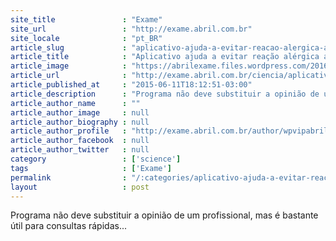 ```yaml
---
site_title               : "Exame"
site_url                 : "http://exame.abril.com.br"
site_locale              : "pt_BR"
article_slug             : "aplicativo-ajuda-a-evitar-reacao-alergica-a-medicamentos"
article_title            : "Aplicativo ajuda a evitar reação alérgica a medicamentos"
article_image            : "https://abrilexame.files.wordpress.com/2016/09/size_960_16_9_contraceptivo12113.jpg?quality=70&strip=all&w=960"
article_url              : "http://exame.abril.com.br/ciencia/aplicativo-ajuda-a-evitar-reacao-alergica-a-medicamentos/"
article_published_at     : "2015-06-11T18:12:51-03:00"
article_description      : "Programa não deve substituir a opinião de um profissional, mas é bastante útil para consultas rápidas..."
article_author_name      : ""
article_author_image     : null
article_author_biography : null
article_author_profile   : "http://exame.abril.com.br/author/wpvipabril/"
article_author_facebook  : null
article_author_twitter   : null
category                 : ['science']
tags                     : ['Exame']
permalink                : "/:categories/aplicativo-ajuda-a-evitar-reacao-alergica-a-medicamentos/"
layout                   : post
---
```


Programa não deve substituir a opinião de um profissional, mas é bastante útil para consultas rápidas...
